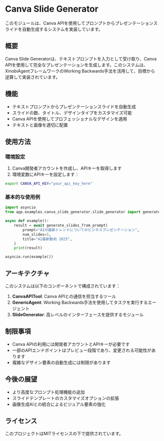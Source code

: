 # Canva Slide Generator

このモジュールは、Canva APIを使用してプロンプトからプレゼンテーションスライドを自動生成するシステムを実装しています。

## 概要

Canva Slide Generatorは、テキストプロンプトを入力として受け取り、Canva APIを使用して完全なプレゼンテーションを生成します。このシステムは、XinobiAgentフレームワークのWorking Backwards手法を活用して、目標から逆算して実装されています。

## 機能

- テキストプロンプトからプレゼンテーションスライドを自動生成
- スライドの数、タイトル、デザインタイプをカスタマイズ可能
- Canva APIを使用してプロフェッショナルなデザインを適用
- テキストと画像を適切に配置

## 使用方法

### 環境設定

1. Canva開発者アカウントを作成し、APIキーを取得します
2. 環境変数にAPIキーを設定します：

```bash
export CANVA_API_KEY="your_api_key_here"
```

### 基本的な使用例

```python
import asyncio
from app.examples.canva_slide_generator.slide_generator import generate_slides_from_prompt

async def example():
    result = await generate_slides_from_prompt(
        prompt="AIの最新トレンドについてのビジネスプレゼンテーション",
        num_slides=5,
        title="AI最新動向 2025",
    )
    print(result)

asyncio.run(example())
```

## アーキテクチャ

このシステムは以下のコンポーネントで構成されています：

1. **CanvaAPITool**: Canva APIとの通信を担当するツール
2. **GenericAgent**: Working Backwards手法を使用してタスクを実行するエージェント
3. **SlideGenerator**: 高レベルのインターフェースを提供するモジュール

## 制限事項

- Canva APIの利用には開発者アカウントとAPIキーが必要です
- 一部のAPIエンドポイントはプレビュー段階であり、変更される可能性があります
- 複雑なデザイン要素の自動生成には制限があります

## 今後の展望

- より高度なプロンプト処理機能の追加
- スライドテンプレートのカスタマイズオプションの拡張
- 画像生成AIとの統合によるビジュアル要素の強化

## ライセンス

このプロジェクトはMITライセンスの下で提供されています。

